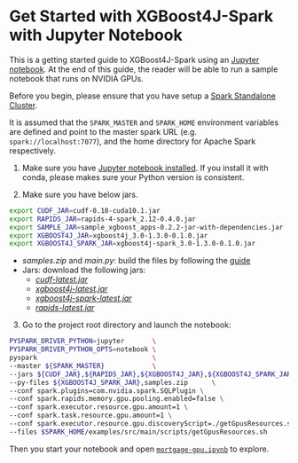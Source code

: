 Get Started with XGBoost4J-Spark with Jupyter Notebook
===================================================================
This is a getting started guide to XGBoost4J-Spark using an [Jupyter notebook](https://jupyter.org/). At the end of this guide, the reader will be able to run a sample notebook that runs on NVIDIA GPUs.

Before you begin, please ensure that you have setup a [Spark Standalone Cluster](/getting-started-guides/on-prem-cluster/standalone-python.md).

It is assumed that the `SPARK_MASTER` and `SPARK_HOME` environment variables are defined and point to the master spark URL (e.g. `spark://localhost:7077`), and the home directory for Apache Spark respectively.

1. Make sure you have [Jupyter notebook installed](https://jupyter.org/install.html). If you install it with conda, please makes sure your Python version is consistent.

2. Make sure you have below jars.

``` bash
export CUDF_JAR=cudf-0.18-cuda10.1.jar
export RAPIDS_JAR=rapids-4-spark_2.12-0.4.0.jar
export SAMPLE_JAR=sample_xgboost_apps-0.2.2-jar-with-dependencies.jar
export XGBOOST4J_JAR=xgboost4j_3.0-1.3.0-0.1.0.jar
export XGBOOST4J_SPARK_JAR=xgboost4j-spark_3.0-1.3.0-0.1.0.jar
```

- *samples.zip* and *main.py*: build the files by following the [guide](/getting-started-guides/building-sample-apps/python.md)
- Jars: download the following jars:
    * [*cudf-latest.jar*](https://repo1.maven.org/maven2/ai/rapids/cudf/0.18/) 
    * [*xgboost4j-latest.jar*](https://repo1.maven.org/maven2/com/nvidia/xgboost4j_3.0/1.3.0-0.1.0/)
    * [*xgboost4j-spark-latest.jar*](https://repo1.maven.org/maven2/com/nvidia/xgboost4j-spark_3.0/1.3.0-0.1.0/)
    * [*rapids-latest.jar*](https://repo1.maven.org/maven2/com/nvidia/rapids-4-spark_2.12/0.4.0/)

3. Go to the project root directory and launch the notebook:
  ``` bash
  PYSPARK_DRIVER_PYTHON=jupyter       \
  PYSPARK_DRIVER_PYTHON_OPTS=notebook \
  pyspark                             \
  --master ${SPARK_MASTER}            \
  --jars ${CUDF_JAR},${RAPIDS_JAR},${XGBOOST4J_JAR},${XGBOOST4J_SPARK_JAR}\
  --py-files ${XGBOOST4J_SPARK_JAR},samples.zip      \
  --conf spark.plugins=com.nvidia.spark.SQLPlugin \
  --conf spark.rapids.memory.gpu.pooling.enabled=false \
  --conf spark.executor.resource.gpu.amount=1 \
  --conf spark.task.resource.gpu.amount=1 \
  --conf spark.executor.resource.gpu.discoveryScript=./getGpusResources.sh \
  --files $SPARK_HOME/examples/src/main/scripts/getGpusResources.sh
  ```

Then you start your notebook and open [`mortgage-gpu.ipynb`](/examples/notebooks/python/mortgage-gpu.ipynb) to explore.
